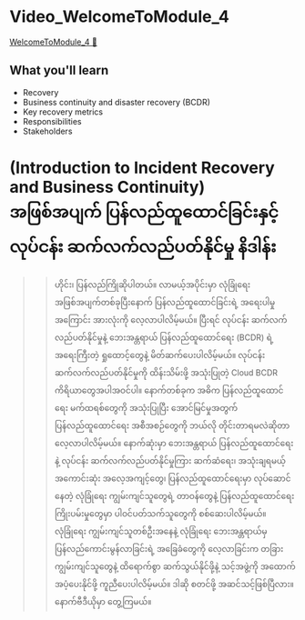 # Video_WelcomeToModule_4

[WelcomeToModule_4 🔗](https://www.coursera.org/learn/detect-respond-and-recover-from-cloud-cybersecurity-attacks/lecture/oN1We/welcome-to-module-4)

## What you'll learn

- Recovery
- Business continuity and disaster recovery (BCDR)
- Key recovery metrics
- Responsibilities
- Stakeholders

# (Introduction to Incident Recovery and Business Continuity) အဖြစ်အပျက် ပြန်လည်ထူထောင်ခြင်းနှင့် လုပ်ငန်း ဆက်လက်လည်ပတ်နိုင်မှု နိဒါန်း

> > ဟိုင်း၊ ပြန်လည်ကြိုဆိုပါတယ်။ လာမယ့်အပိုင်းမှာ လုံခြုံရေး အဖြစ်အပျက်တစ်ခုပြီးနောက် ပြန်လည်ထူထောင်ခြင်းရဲ့ အရေးပါမှုအကြောင်း အားလုံးကို လေ့လာပါလိမ့်မယ်။ ပြီးရင် လုပ်ငန်း ဆက်လက်လည်ပတ်နိုင်မှုနဲ့ ဘေးအန္တရာယ် ပြန်လည်ထူထောင်ရေး (BCDR) ရဲ့ အရေးကြီးတဲ့ ရှုထောင့်တွေနဲ့ မိတ်ဆက်ပေးပါလိမ့်မယ်။ လုပ်ငန်း ဆက်လက်လည်ပတ်နိုင်မှုကို ထိန်းသိမ်းဖို့ အသုံးပြုတဲ့ Cloud BCDR ကိရိယာတွေအပါအဝင်ပါ။ နောက်တစ်ခုက အဓိက ပြန်လည်ထူထောင်ရေး မက်ထရစ်တွေကို အသုံးပြုပြီး အောင်မြင်မှုအတွက် ပြန်လည်ထူထောင်ရေး အစီအစဉ်တွေကို ဘယ်လို တိုင်းတာရမလဲဆိုတာ လေ့လာပါလိမ့်မယ်။ နောက်ဆုံးမှာ ဘေးအန္တရာယ် ပြန်လည်ထူထောင်ရေးနဲ့ လုပ်ငန်း ဆက်လက်လည်ပတ်နိုင်မှုကြား ဆက်ဆံရေး၊ အသုံးချရမယ့် အကောင်းဆုံး အလေ့အကျင့်တွေ၊ ပြန်လည်ထူထောင်ရေးမှာ လုပ်ဆောင်နေတဲ့ လုံခြုံရေး ကျွမ်းကျင်သူတွေရဲ့ တာဝန်တွေနဲ့ ပြန်လည်ထူထောင်ရေး ကြိုးပမ်းမှုတွေမှာ ပါဝင်ပတ်သက်သူတွေကို စစ်ဆေးပါလိမ့်မယ်။ လုံခြုံရေး ကျွမ်းကျင်သူတစ်ဦးအနေနဲ့ လုံခြုံရေး ဘေးအန္တရာယ်မှ ပြန်လည်ကောင်းမွန်လာခြင်းရဲ့ အခြေခံတွေကို လေ့လာခြင်းက တခြား ကျွမ်းကျင်သူတွေနဲ့ ထိရောက်စွာ ဆက်သွယ်နိုင်ဖို့နဲ့ သင့်အဖွဲ့ကို အထောက်အပံ့ပေးနိုင်ဖို့ ကူညီပေးပါလိမ့်မယ်။ ဒါဆို စတင်ဖို့ အဆင်သင့်ဖြစ်ပြီလား။ နောက်ဗီဒီယိုမှာ တွေ့ကြမယ်။
